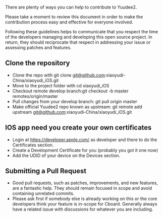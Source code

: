 There are plenty of ways you can help to contribute to Yuudee2.

Please take a moment to review this document in order to make the contribution process easy and effective for everyone involved.

Following these guidelines helps to communicate that you respect the time of the developers managing and developing this open source project. In return, they should reciprocate that respect in addressing your issue or assessing patches and features.

## Clone the repository

* Clone the repo with git clone git@github.com:xiaoyudi-China/xiaoyudi_iOS.git
* Move to the project folder with cd xiaoyudi_iOS
* Checkout remote develop branch:git checkout -b master remotes/origin/master
* Pull changes from your develop branch: git pull origin master
* Make official Yuudee2 repo known as upstream: git remote add upstream git@github.com:xiaoyudi-China/xiaoyudi_iOS.git

## IOS app need you create your own certificates

* Login at https://developer.apple.com/ as developer and there to do the Certificates section.
* Create a Development Certificate for you (probably you got it one now)
* Add the UDID of your device on the Devices section.

## Submitting a Pull Request

* Good pull requests, such as patches, improvements, and new features, are a fantastic help. They should remain focused in scope and avoid containing unrelated commits.
* Please ask first if somebody else is already working on this or the core developers think your feature is in-scope for Cboard. Generally always have a related issue with discussions for whatever you are including.

